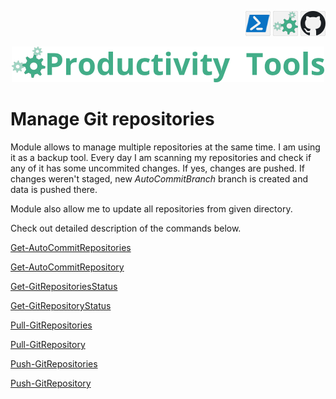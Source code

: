<!--Category:PowerShell--> 
 <p align="right">
    <a href="https://www.powershellgallery.com/packages/ProductivityTools.ManageGitRepositories/"><img src="Images/Header/Powershell_border_40px.png" /></a>
    <a href="http://productivitytools.tech/clone-git-repositories/"><img src="Images/Header/ProductivityTools_green_40px_2.png" /><a> 
    <a href="https://github.com/pwujczyk/ProductivityTools.ManageGitRepositories"><img src="Images/Header/Github_border_40px.png" /></a>
</p>
<p align="center">
    <a href="http://http://productivitytools.tech/">
        <img src="Images/Header/LogoTitle_green_500px.png" />
    </a>
</p>

# Manage Git repositories


Module allows to manage multiple repositories at the same time. I am using it as a backup tool. Every day I am scanning my repositories and check if any of it has some uncommited changes. If yes, changes are pushed. If changes weren't staged, new *AutoCommitBranch* branch is created and data is pushed there.

Module also allow me to update all repositories from given directory.

Check out detailed description of the commands below.


[Get-AutoCommitRepositories](./ProductivityTools.PSManageGitRepositories/docs/Get-AutoCommitRepositories.md)

[Get-AutoCommitRepository](./ProductivityTools.PSManageGitRepositories/docs/Get-AutoCommitRepository.md)

[Get-GitRepositoriesStatus](./ProductivityTools.PSManageGitRepositories/docs/Get-GitRepositoriesStatus.md)

[Get-GitRepositoryStatus](./ProductivityTools.PSManageGitRepositories/docs/Get-GitRepositoryStatus.md)

[Pull-GitRepositories](./ProductivityTools.PSManageGitRepositories/docs/Pull-GitRepositories.md)

[Pull-GitRepository](./ProductivityTools.PSManageGitRepositories/docs/Pull-GitRepository.md)

[Push-GitRepositories](./ProductivityTools.PSManageGitRepositories/docs/Push-GitRepositories.md)

[Push-GitRepository](./ProductivityTools.PSManageGitRepositories/docs/Push-GitRepository.md)
